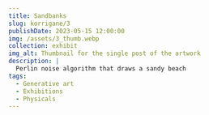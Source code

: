 ```yaml
---
title: Sandbanks
slug: korrigane/3
publishDate: 2023-05-15 12:00:00
img: /assets/3_thumb.webp
collection: exhibit
img_alt: Thumbnail for the single post of the artwork
description: |
  Perlin noise algorithm that draws a sandy beach
tags:
  - Generative art
  - Exhibitions
  - Physicals
---
```

